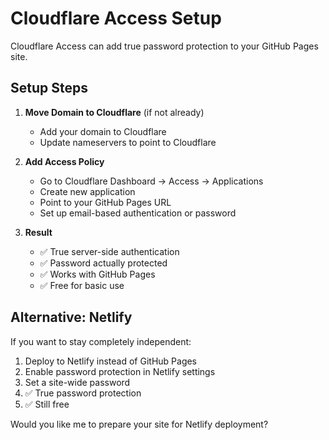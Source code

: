 # Cloudflare Access Setup

Cloudflare Access can add true password protection to your GitHub Pages site.

## Setup Steps

1. **Move Domain to Cloudflare** (if not already)
   - Add your domain to Cloudflare
   - Update nameservers to point to Cloudflare

2. **Add Access Policy**
   - Go to Cloudflare Dashboard → Access → Applications
   - Create new application
   - Point to your GitHub Pages URL
   - Set up email-based authentication or password

3. **Result**
   - ✅ True server-side authentication
   - ✅ Password actually protected
   - ✅ Works with GitHub Pages
   - ✅ Free for basic use

## Alternative: Netlify

If you want to stay completely independent:

1. Deploy to Netlify instead of GitHub Pages
2. Enable password protection in Netlify settings
3. Set a site-wide password
4. ✅ True password protection
5. ✅ Still free

Would you like me to prepare your site for Netlify deployment?

